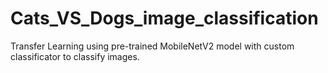 # Cats_VS_Dogs_image_classification
Transfer Learning using pre-trained MobileNetV2 model with custom classificator to classify images.
